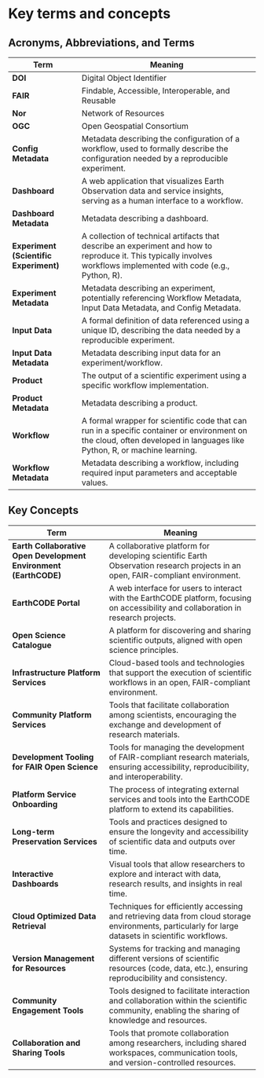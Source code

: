 # Key terms and concepts

## Acronyms, Abbreviations, and Terms

| **Term**                      | **Meaning**                                                                                                                                                          |
|-------------------------------|----------------------------------------------------------------------------------------------------------------------------------------------------------------------|
| **DOI**                        | Digital Object Identifier                                                                                                                                             |
| **FAIR**                       | Findable, Accessible, Interoperable, and Reusable                                                                                                                     |
| **Nor**                        | Network of Resources                                                                                                                                                  |
| **OGC**                        | Open Geospatial Consortium                                                                                                                                            |
| **Config Metadata**            | Metadata describing the configuration of a workflow, used to formally describe the configuration needed by a reproducible experiment.                                 |
| **Dashboard**                  | A web application that visualizes Earth Observation data and service insights, serving as a human interface to a workflow.                                            |
| **Dashboard Metadata**         | Metadata describing a dashboard.                                                                                                                                      |
| **Experiment (Scientific Experiment)** | A collection of technical artifacts that describe an experiment and how to reproduce it. This typically involves workflows implemented with code (e.g., Python, R). |
| **Experiment Metadata**        | Metadata describing an experiment, potentially referencing Workflow Metadata, Input Data Metadata, and Config Metadata.                                               |
| **Input Data**                 | A formal definition of data referenced using a unique ID, describing the data needed by a reproducible experiment.                                                   |
| **Input Data Metadata**        | Metadata describing input data for an experiment/workflow.                                                                                                           |
| **Product**                    | The output of a scientific experiment using a specific workflow implementation.                                                                                     |
| **Product Metadata**           | Metadata describing a product.                                                                                                                                       |
| **Workflow**                   | A formal wrapper for scientific code that can run in a specific container or environment on the cloud, often developed in languages like Python, R, or machine learning. |
| **Workflow Metadata**          | Metadata describing a workflow, including required input parameters and acceptable values.                                                                           |

## Key Concepts

| **Term**                            | **Meaning**                                                                                                                                                          |
|-------------------------------------|----------------------------------------------------------------------------------------------------------------------------------------------------------------------|
| **Earth Collaborative Open Development Environment (EarthCODE)** | A collaborative platform for developing scientific Earth Observation research projects in an open, FAIR-compliant environment.                                      |
| **EarthCODE Portal**                | A web interface for users to interact with the EarthCODE platform, focusing on accessibility and collaboration in research projects.                                    |
| **Open Science Catalogue**          | A platform for discovering and sharing scientific outputs, aligned with open science principles.                                                                     |
| **Infrastructure Platform Services**| Cloud-based tools and technologies that support the execution of scientific workflows in an open, FAIR-compliant environment.                                         |
| **Community Platform Services**     | Tools that facilitate collaboration among scientists, encouraging the exchange and development of research materials.                                                  |
| **Development Tooling for FAIR Open Science** | Tools for managing the development of FAIR-compliant research materials, ensuring accessibility, reproducibility, and interoperability.                              |
| **Platform Service Onboarding**     | The process of integrating external services and tools into the EarthCODE platform to extend its capabilities.                                                         |
| **Long-term Preservation Services**  | Tools and practices designed to ensure the longevity and accessibility of scientific data and outputs over time.                                                       |
| **Interactive Dashboards**          | Visual tools that allow researchers to explore and interact with data, research results, and insights in real time.                                                     |
| **Cloud Optimized Data Retrieval**  | Techniques for efficiently accessing and retrieving data from cloud storage environments, particularly for large datasets in scientific workflows.                      |
| **Version Management for Resources**| Systems for tracking and managing different versions of scientific resources (code, data, etc.), ensuring reproducibility and consistency.                            |
| **Community Engagement Tools**      | Tools designed to facilitate interaction and collaboration within the scientific community, enabling the sharing of knowledge and resources.                          |
| **Collaboration and Sharing Tools** | Tools that promote collaboration among researchers, including shared workspaces, communication tools, and version-controlled resources.                                |


